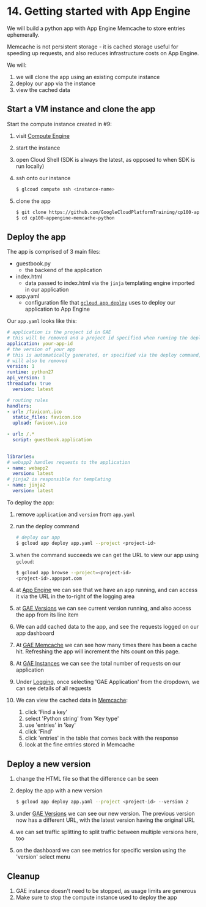# 14. Getting started with App Engine

We will build a python app with App Engine Memcache to store entries ephemerally.

Memcache is not persistent storage - it is cached storage useful for speeding up requests, and also reduces infrastructure costs on App Engine.

We will:

1. we will clone the app using an existing compute instance
2. deploy our app via the instance
3. view the cached data

## Start a VM instance and clone the app

Start the compute instance created in #9:

1. visit [Compute Engine](https://console.cloud.google.com/compute)
2. start the instance
3. open Cloud Shell (SDK is always the latest, as opposed to when SDK is run locally)
4. ssh onto our instance

    ```bash
    $ glcoud compute ssh <instance-name>
    ```
5. clone the app

    ```bash
    $ git clone https://github.com/GoogleCloudPlatformTraining/cp100-appengine-memcache-python.git
    $ cd cp100-appengine-memcache-python
    ```
    
## Deploy the app

The app is comprised of 3 main files:

- guestbook.py
    - the backend of the application
- index.html
    - data passed to index.html via the `jinja` templating engine imported in our application
- app.yaml
    - configuration file that [`gcloud app deploy`](https://cloud.google.com/appengine/docs/standard/python/tools/uploadinganapp#using_appcfg_alternative) uses to deploy our application to App Engine

Our `app.yaml` looks like this:

```yaml
# application is the project id in GAE
# this will be removed and a project id specified when running the deploy command
application: your-app-id
# the version of your app
# this is automatically generated, or specified via the deploy command, and so 
# will also be removed
version: 1
runtime: python27
api_version: 1
threadsafe: true
  version: latest

# routing rules
handlers:
- url: /favicon\.ico
  static_files: favicon.ico
  upload: favicon\.ico

- url: /.*
  script: guestbook.application

 
libraries:
# webapp2 handles requests to the application
- name: webapp2
  version: latest
# jinja2 is responsible for templating
- name: jinja2
  version: latest
```

To deploy the app:

1. remove `application` and `version` from `app.yaml`
2. run the deploy command

    ```bash
    # deploy our app
    $ gcloud app deploy app.yaml --project <project-id>
    ```
3. when the command succeeds we can get the URL to view our app using `gcloud`:

    ```bash
    $ gcloud app browse --project=<project-id>
    <project-id>.appspot.com
    ```
4. at [App Engine](https://console.cloud.google.com/appengine) we can see that we have an app running, and can access it via the URL in the to-right of the logging area
5. at [GAE Versions](https://console.cloud.google.com/appengine/versions) we can see current version running, and also access the app from its line item
6. We can add cached data to the app, and see the requests logged on our app dashboard
7. At [GAE Memcache](https://console.cloud.google.com/appengine/memcache) we can see how many times there has been a cache hit. Refreshing the app will increment the hits count on this page.
8. At [GAE Instances](https://console.cloud.google.com/appengine/instances) we can see the total number of requests on our application
9. Under [Logging](https://console.cloud.google.com/logs), once selecting 'GAE Application' from the dropdown, we can see details of all requests 
10. We can view the cached data in [Memcache](https://console.cloud.google.com/appengine/memcache):

    1. click 'Find a key'
    2. select 'Python string' from 'Key type'
    3. use 'entries' in 'key'
    4. click 'Find'
    5. click 'entries' in the table that comes back with the response
    6. look at the fine entries stored in Memcache
    
## Deploy a new version

1. change the HTML file so that the difference can be seen
2. deploy the app with a new version

    ```bash
    $ gcloud app deploy app.yaml --project <project-id> --version 2
    ```
3. under  [GAE Versions](https://console.cloud.google.com/appengine/versions) we can see our new version. The previous version now has a different URL, with the latest version having the original URL
4. we can set traffic splitting to split traffic between multiple versions here, too
5. on the dashboard we can see metrics for specific version using the 'version' select menu

## Cleanup

1. GAE instance doesn't need to be stopped, as usage limits are generous
2. Make sure to stop the compute instance used to deploy the app
